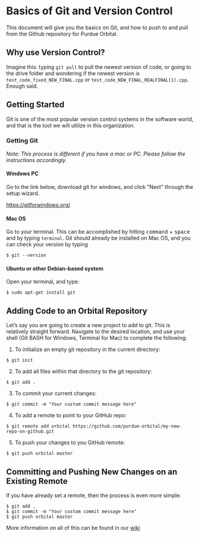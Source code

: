# Basics of Git and Version Control
This document will give you the basics on Git, and how to push to and pull from the Github repository for Purdue Orbital.
## Why use Version Control?
Imagine this: typing `git pull` to pull the newest version of code, or going to the drive folder and wondering if the newest version is `test_code_fixed_NEW_FINAL.cpp` or `test_code_NEW_FINAL_REALFINAL(1).cpp`. Enough said.
## Getting Started
Git is one of the most popular version control systems in the software world, and that is the tool we will utilize in this organization.
### Getting Git
*Note: This process is different if you have a mac or PC. Please follow the instructions accordingly.*
#### Windows PC
Go to the link below, download git for windows, and click "Next" through the setup wizard.

https://gitforwindows.org/
#### Mac OS
Go to your terminal. This can be accomplished by hitting <kbd>command</kbd> + <kbd>space</kbd> and by typing `terminal`. Git should already be installed on Mac OS, and you can check your version by typing

```shell
$ git --version
```
#### Ubuntu or other Debian-based system
Open your terminal, and type:

```shell
$ sudo apt-get install git
```


## Adding Code to an Orbital Repository 
Let’s say you are going to create a new project to add to git. This is relatively straight forward. Navigate to the desired location, and use your shell (Git BASH for Windows, Terminal for Mac) to complete the following: 

1) To initialize an empty git repository in the current directory:

```shell
$ git init
```

2) To add all files within that directory to the git repository:

```shell
$ git add .
```

3) To commit your current changes:
```shell
$ git commit -m "Your custom commit message here"
```

4) To add a remote to point to your GitHub repo:
```shell
$ git remote add orbital https://github.com/purdue-orbital/my-new-repo-on-github.git
```

5) To push your changes to you GitHub remote:
```shell
$ git push orbital master
```

## Committing and Pushing New Changes on an Existing Remote
If you have already set a remote, then the process is even more simple:
```shell
$ git add .
$ git commit -m "Your custom commit message here"
$ git push orbital master
```

More information on all of this can be found in our [wiki](https://github.com/purdue-orbital/Git-for-Orbital/wiki)

